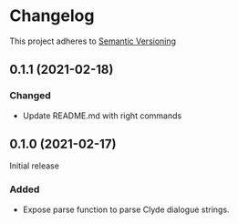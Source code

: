 # Changelog

This project adheres to [Semantic Versioning](https://semver.org/spec/v2.0.0.html)

## 0.1.1 (2021-02-18)

### Changed

- Update README.md with right commands

## 0.1.0 (2021-02-17)

Initial release

### Added

- Expose parse function to parse Clyde dialogue strings.
